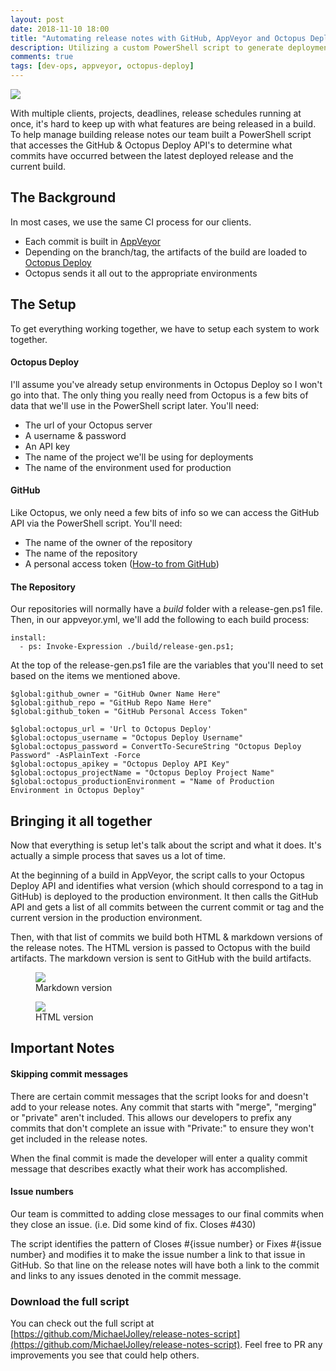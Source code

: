 ```yaml
---
layout: post
date: 2018-11-10 18:00
title: "Automating release notes with GitHub, AppVeyor and Octopus Deploy"
description: Utilizing a custom PowerShell script to generate deployment relase notes with GitHub, AppVeyor & Octopus Deploy
comments: true
tags: [dev-ops, appveyor, octopus-deploy]
---
```


<img src="https://user-images.githubusercontent.com/1228996/48307028-d709a500-e509-11e8-9bd6-b7cd12cbce90.png">

With multiple clients, projects, deadlines, release schedules running at once, it's hard to keep up with what features are being released in a build.  To help manage building release notes our team built a PowerShell script that accesses the GitHub &amp; Octopus Deploy API's to determine what commits have occurred between the latest deployed release and the current build.

## The Background

In most cases, we use the same CI process for our clients.  

- Each commit is built in [AppVeyor](https://www.appveyor.com)
- Depending on the branch/tag, the artifacts of the build are loaded to [Octopus Deploy](https://octopus.com/)
- Octopus sends it all out to the appropriate environments

## The Setup

To get everything working together, we have to setup each system to work together.  

#### Octopus Deploy

I'll assume you've already setup environments in Octopus Deploy so I won't go into that.  The only thing you really need from Octopus is a few bits of data that we'll use in the PowerShell script later.  You'll need:

- The url of your Octopus server
- A username &amp; password
- An API key
- The name of the project we'll be using for deployments
- The name of the environment used for production

#### GitHub

Like Octopus, we only need a few bits of info so we can access the GitHub API via the PowerShell script.  You'll need:

- The name of the owner of the repository
- The name of the repository
- A personal access token ([How-to from GitHub](https://blog.github.com/2013-05-16-personal-api-tokens/))


#### The Repository

Our repositories will normally have a *build* folder with a release-gen.ps1 file.  Then, in our appveyor.yml, we'll add the following to each build process:

<pre><code class="language-yaml">install:
  - ps: Invoke-Expression ./build/release-gen.ps1;
</code></pre>

At the top of the release-gen.ps1 file are the variables that you'll need to set based on the items we mentioned above.

<pre><code class="language-powershell">$global:github_owner = "GitHub Owner Name Here"
$global:github_repo = "GitHub Repo Name Here"
$global:github_token = "GitHub Personal Access Token"

$global:octopus_url = 'Url to Octopus Deploy'
$global:octopus_username = "Octopus Deploy Username"
$global:octopus_password = ConvertTo-SecureString "Octopus Deploy Password" -AsPlainText -Force
$global:octopus_apikey = "Octopus Deploy API Key"
$global:octopus_projectName = "Octopus Deploy Project Name"
$global:octopus_productionEnvironment = "Name of Production Environment in Octopus Deploy"
</code></pre>

## Bringing it all together

Now that everything is setup let's talk about the script and what it does.  It's actually a simple process that saves us a lot of time.

At the beginning of a build in AppVeyor, the script calls to your Octopus Deploy API and identifies what version (which should correspond to a tag in GitHub) is deployed to the production environment.  It then calls the GitHub API and gets a list of all commits between the current commit or tag and the current version in the production environment.

Then, with that list of commits we build both HTML &amp; markdown versions of the release notes.  The HTML version is passed to Octopus with the build artifacts.  The markdown version is sent to GitHub with the build artifacts.

<figure>
  <img src="https://user-images.githubusercontent.com/1228996/48307475-14befb80-e513-11e8-85fb-b50ec28751b2.png"/>
  <figcaption>Markdown version</figcaption>
</figure>

<figure>
  <img src="https://user-images.githubusercontent.com/1228996/48307489-69fb0d00-e513-11e8-8f8c-a86359d90494.png"/>
  <figcaption>HTML version</figcaption>
</figure>

## Important Notes

#### Skipping commit messages

There are certain commit messages that the script looks for and doesn't add to your release notes.  Any commit that starts with "merge", "merging" or "private" aren't included.  This allows our developers to prefix any commits that don't complete an issue with "Private:" to ensure they won't get included in the release notes.  

When the final commit is made the developer will enter a quality commit message that describes exactly what their work has accomplished.

#### Issue numbers

Our team is committed to adding close messages to our final commits when they close an issue.  (i.e. Did some kind of fix.  Closes #430)

The script identifies the pattern of Closes #{issue number} or Fixes #{issue number} and modifies it to make the issue number a link to that issue in GitHub.  So that line on the release notes will have both a link to the commit and links to any issues denoted in the commit message.

### Download the full script

You can check out the full script at [https://github.com/MichaelJolley/release-notes-script](https://github.com/MichaelJolley/release-notes-script).  Feel free to PR any improvements you see that could help others.
